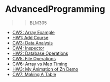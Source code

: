 # AdvancedProgramming

>> BLM305
- [CW2: Array Example](https://zeynasip.github.io/AdvancedProgramming/array_ornek.html)
- [HW1: Add Course](https://zeynasip.github.io/AdvancedProgramming/homework1.html)
- [CW3: Data Analysis](https://zeynasip.github.io/AdvancedProgramming/c4_data.html)
- [CW4: Inspector](https://zeynasip.github.io/AdvancedProgramming/index.html)
- [HW2: Database Operations]()
- [CW5: File Operations]()
- [CW6: Array vs Map Timing](https://zeynasip.github.io/AdvancedProgramming/CW6.html)
- [HW3: My Animation of Zn Demo](https://zeynasip.github.io/AdvancedProgramming/myAnimation.html)
- [CW7: Making A Table]()
